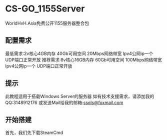 # CS-GO_1155Server
WorldHvH.Asia免费公开1155服务器整合包

## 配置需求
最低需求:2v核心4GB内存 40Gb可用空间 20Mbps网络带宽 Ipv4公网ip一个 UDP端口正常开放
推荐需求:8v核心16GB内存 60Gb可用空间 100Mbps网络带宽 Ipv4公网ip一个 UDP端口正常开放

## 提示
此教程适用于搭载Windows Server的服务器
如有技术支援需求，请添加我的QQ:3148912176 或发送Mail给我的邮箱:ssqls@foxmail.com

## 开始搭建
首先，我们先下载SteamCmd


